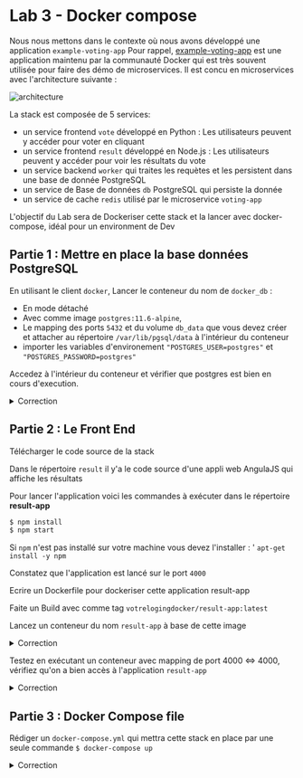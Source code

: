 # Lab 3 - Docker compose

Nous nous mettons dans le contexte où nous avons développé une application `example-voting-app`
Pour rappel, [example-voting-app](https://github.com/dockersamples/example-voting-app) est une application maintenu par la communauté Docker qui est très souvent utilisée pour faire des démo de microservices.
Il est concu en microservices avec l'architecture suivante :

![architecture](https://user-images.githubusercontent.com/59444079/202094328-30a5cb07-f33b-40bf-828a-7dc5de405bb7.png)

La stack est composée de 5 services:
* un service frontend `vote` développé en Python : Les utilisateurs peuvent y accéder pour voter en cliquant
* un service frontend `result` développé en Node.js : Les utilisateurs peuvent y accéder pour voir les résultats du vote
* un service backend `worker` qui traites les requètes et les persistent dans une base de donnée PostgreSQL
* un service de Base de données `db` PostgreSQL qui persiste la donnée
* un service de cache `redis` utilisé par le microservice `voting-app`

L'objectif du Lab sera de Dockeriser cette stack et la lancer avec docker-compose, idéal pour un environment de Dev

## Partie 1 : Mettre en place la base données PostgreSQL


En utilisant le client `docker`, Lancer le conteneur du nom de `docker_db` :
* En mode détaché 
* Avec comme image `postgres:11.6-alpine`, 
* Le mapping des ports `5432` et du volume `db_data` que vous devez créer et attacher au répertoire `/var/lib/pgsql/data` à l'intérieur du conteneur
* importer les variables d'environement `"POSTGRES_USER=postgres"` et `"POSTGRES_PASSWORD=postgres"`

Accedez à l'intérieur du conteneur et vérifier que postgres est bien en cours d'execution.

<details><summary>Correction</summary>

```Bash
docker volume create db_data
docker volume ls
docker run --name docker_db --env="POSTGRES_USER=postgres" --env="POSTGRES_PASSWORD=postgres" -p:5432:5432 -d -v db_data:/var/lib/pgsql/data postgres:11.6-alpine
```

</details>

## Partie 2 : Le Front End

Télécharger le code source de la stack

Dans le répertoire `result` il y'a le code source d'une appli web AngulaJS qui affiche les résultats

Pour lancer l'application voici les commandes à exécuter dans le répertoire **result-app**

```bash
$ npm install
$ npm start
```

Si `npm` n'est pas installé sur votre machine vous devez l'installer : ' `apt-get install -y npm`

Constatez que l'application est lancé sur le port `4000`

Ecrire un Dockerfile pour dockeriser cette application result-app

Faite un Build avec comme tag `votrelogingdocker/result-app:latest`

Lancez un conteneur du nom `result-app` à base de cette image

<details><summary>Correction</summary>

Pour que le FT puisse démarrer qu'est ce que nous avons du faire ?

- npm install
- npm start

==> Donc la Solution pour dockeriser: Je dois installer dans un environnement où ces commanandes sont possibles
Il faudra que la commande npm existe

Npm est le gestionnaire de paquets de NodeJS ==> Solution. De base notre environnement sera donc une image NodeJS avec la version de mon environnement de test 
node version

==> on pourra pare par exemple 
    FROM node:16

Ensuite les tâches à faire :
    - Copier mes fichier source
    - Faire l'installation des dépendences
    - Démarrer notre application sur le port précis 4000

Exemple de Dockerfile pour un environnement de test:

```Dockerfile
FROM node:16

WORKDIR /app

COPY package*.json ./

RUN npm install 

COPY . .

EXPOSE 4000

CMD ["npm", "start"]
```


==> Voir le Dockerfile dans le répertoire `solution` qui a été fourni par Docker

Les commandes à saisir pour dockeriser l'application :

```bash
docker build -t mpakoupete/result-app:latest .

[+] Building 25.3s (11/11) FINISHED                                                                                                                                                                                                                   
 => [internal] load build definition from Dockerfile                                                                                                                                                                                             0.0s
 => => transferring dockerfile: 153B                                                                                                                                                                                                             0.0s
 => [internal] load .dockerignore                                                                                                                                                                                                                0.0s
 => => transferring context: 54B                                                                                                                                                                                                                 0.0s
 => [internal] load metadata for docker.io/library/node:16                                                                                                                                                                                       1.6s
 => [auth] library/node:pull token for registry-1.docker.io                                                                                                                                                                                      0.0s
 => [1/5] FROM docker.io/library/node:16@sha256:31667a02978fc47061eaae324e161c58e143a3e0ed27474bf54a7a18b89509d7                                                                                                                                16.7s
 => => resolve docker.io/library/node:16@sha256:31667a02978fc47061eaae324e161c58e143a3e0ed27474bf54a7a18b89509d7                                                                                                                                 0.0s
 => => sha256:31667a02978fc47061eaae324e161c58e143a3e0ed27474bf54a7a18b89509d7 776B / 776B                                                                                                                                                       0.0s
 (..)                                                                                                                                                       0.1s
 => => extracting sha256:f0dfa5d235bc6119baa6a623d47ac9e98dd967a914d22a3d2f7ebec03c601a8c                                                                                                                                                        0.0s
 => [internal] load build context                                                                                                                                                                                                                0.0s
 => => transferring context: 252.77kB                                                                                                                                                                                                            0.0s
 => [2/5] WORKDIR /app                                                                                                                                                                                                                           1.8s
 => [3/5] COPY package*.json ./                                                                                                                                                                                                                  0.0s
 => [4/5] RUN npm install                                                                                                                                                                                                                        4.7s
 => [5/5] COPY . .                                                                                                                                                                                                                               0.0s
 => exporting to image                                                                                                                                                                                                                           0.3s
 => => exporting layers                                                                                                                                                                                                                          0.3s
 => => writing image sha256:1480489c261ed92aa37e728aaff8e254f9d5ef24bdf9c8fd8477cb4d59f85547                                                                                                                                                     0.0s
 => => naming to docker.io/mpakoupete/result-app:latest 

```

</details>

Testez en exécutant un conteneur avec mapping de port 4000 <=> 4000, vérifiez qu'on a bien accès à l'application `result-app`

<details><summary>Correction</summary>

```bash
docker run --name result-app -p4000:4000 -d mpakoupete/result-app:latest

# Vous devez voir Error connecting to db, c'est parce qu'il n'arrive pas à joindre la base de donnée
# La DB est exposée sur le port 5432 de la machine hôte. Dans le fichier /etc/hosts, on ajoutera la ligne suivante:
# <IP de l'interface eth0>  db

echo $(ip -4 addr show eth0 | grep -oP '(?<=inet\s)\d+(\.\d+){3}') db | sudo tee -a /etc/hosts

# après l'ajout de cette ligne, il devait pouvoir joindre la DB sauf que la base de donnée vote n'est pas encore créée. On peut s'en passer pour l'instant
```

</details>

## Partie 3 : Docker Compose file

Rédiger un `docker-compose.yml` qui mettra cette stack en place par une seule commande `$ docker-compose up`

<details><summary>Correction</summary>

Voir le fichier `docker-compose.yml` dans le répertoire de solution

```bash
# Lancer la stack en mode détaché
docker compose up -d 

# Lister le nombre de stack compose lancé
docker compose ls

# voir les contenaurs lancés 
docker compose ps

NAME                COMMAND                  SERVICE             STATUS              PORTS
solution-db-1       "docker-entrypoint.s…"   db                  running (healthy)   5432/tcp
solution-redis-1    "docker-entrypoint.s…"   redis               running (healthy)   0.0.0.0:50816->6379/tcp
solution-result-1   "docker-entrypoint.s…"   result              running             0.0.0.0:5001->80/tcp, 0.0.0.0:5858->5858/tcp
solution-vote-1     "python app.py"          vote                running             0.0.0.0:4000->80/tcp
solution-worker-1   "dotnet Worker.dll"      worker              running             

# voir les logs des service ==> on specifie le nom des service frontend
docker compose logs vote
docker compose logs result
docker compose logs worker
docker compose logs redis
docker compose logs db

# Arrêter tous les conteneurs
docker compose down

```

**Diagnostic réseau**

A partir d'un conteneur qui sera créé dans le même réseau, faire un test de connextion : Ping ou Curl

```bash
docker run --network <Nom du Réseau> --rm curlimages/curl curl http://172.22.0.2:3080
```

</details>
